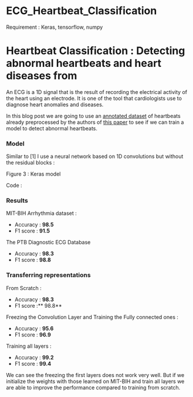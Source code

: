 # ECG_Heartbeat_Classification

Requirement : Keras, tensorflow, numpy 

# Heartbeat Classification : Detecting abnormal heartbeats and heart diseases from


An ECG is a 1D signal that is the result of recording the electrical activity of
the heart using an electrode. It is one of the tool that cardiologists use to
diagnose heart anomalies and diseases.

In this blog post we are going to use an [annotated
dataset](https://www.kaggle.com/shayanfazeli/heartbeat) of heartbeats already
preprocessed by the authors of [this paper](https://arxiv.org/abs/1805.00794) to
see if we can train a model to detect abnormal heartbeats.

### Model

Similar to [1] I use a neural network based on 1D convolutions but without the
residual blocks :

<span class="figcaption_hack">Figure 3 : Keras model</span>

Code :

### Results

MIT-BIH Arrhythmia dataset :

* Accuracy : **98.5**
* F1 score : **91.5**

The PTB Diagnostic ECG Database

* Accuracy : **98.3**
* F1 score : **98.8**

### Transferring representations

From Scratch :

* Accuracy : **98.3**
* F1 score :** 98.8**

Freezing the Convolution Layer and Training the Fully connected ones :

* Accuracy : **95.6**
* F1 score : **96.9**

Training all layers :

* Accuracy : **99.2**
* F1 score : **99.4**

We can see the freezing the first layers does not work very well. But if we
initialize the weights with those learned on MIT-BIH and train all layers we are
able to improve the performance compared to training from scratch.


